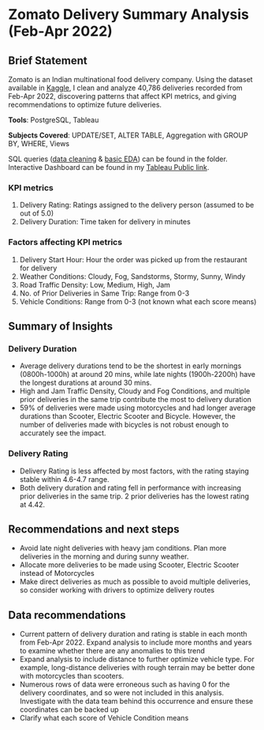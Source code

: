 # Zomato Delivery Summary Analysis (Feb-Apr 2022)
## Brief Statement
Zomato is an Indian multinational food delivery company. Using the dataset available in [Kaggle](https://www.kaggle.com/datasets/saurabhbadole/zomato-delivery-operations-analytics-dataset/data), I clean and analyze 40,786 deliveries recorded from Feb-Apr 2022, discovering patterns that affect KPI metrics, and giving recommendations to optimize future deliveries.

**Tools**: PostgreSQL, Tableau 

**Subjects Covered**: UPDATE/SET, ALTER TABLE, Aggregation with GROUP BY, WHERE, Views

SQL queries ([data cleaning](Zomato%20Delivery%20Summary%20(Feb-Apr%202022)/sql_data_cleaning.sql) & [basic EDA](Zomato%20Delivery%20Summary%20(Feb-Apr%202022)/sql_basic_EDA.sql)) can be found in the folder. Interactive Dashboard can be found in my [Tableau Public link](https://public.tableau.com/views/ZomatoDeliverySummaryFeb-Apr2022/Dashboard1?:language=en-US&:sid=&:redirect=auth&:display_count=n&:origin=viz_share_link).

### KPI metrics
1. Delivery Rating: Ratings assigned to the delivery person (assumed to be out of 5.0)
2. Delivery Duration: Time taken for delivery in minutes

### Factors affecting KPI metrics
1. Delivery Start Hour: Hour the order was picked up from the restaurant for delivery
2. Weather Conditions: Cloudy, Fog, Sandstorms, Stormy, Sunny, Windy
3. Road Traffic Density: Low, Medium, High, Jam
4. No. of Prior Deliveries in Same Trip: Range from 0-3
5. Vehicle Conditions: Range from 0-3 (not known what each score means)

## Summary of Insights
### Delivery Duration
- Average delivery durations tend to be the shortest in early mornings (0800h-1000h) at around 20 mins, while late nights (1900h-2200h) have the longest durations at around 30 mins.
- High and Jam Traffic Density, Cloudy and Fog Conditions, and multiple prior deliveries in the same trip contribute the most to delivery duration
- 59% of deliveries were made using motorcycles and had longer average durations than Scooter, Electric Scooter and Bicycle. However, the number of deliveries made with bicycles is not robust enough to accurately see the impact.

### Delivery Rating
- Delivery Rating is less affected by most factors, with the rating staying stable within 4.6-4.7 range.
- Both delivery duration and rating fell in performance with increasing prior deliveries in the same trip. 2 prior deliveries has the lowest rating at 4.42.

## Recommendations and next steps
- Avoid late night deliveries with heavy jam conditions. Plan more deliveries in the morning and during sunny weather.
- Allocate more deliveries to be made using Scooter, Electric Scooter instead of Motorcycles
- Make direct deliveries as much as possible to avoid multiple deliveries, so consider working with drivers to optimize delivery routes

## Data recommendations
- Current pattern of delivery duration and rating is stable in each month from Feb-Apr 2022. Expand analysis to include more months and years to examine whether there are any anomalies to this trend
- Expand analysis to include distance to further optimize vehicle type. For example, long-distance deliveries with rough terrain may be better done with motorcycles than scooters.
- Numerous rows of data were erroneous such as having 0 for the delivery coordinates, and so were not included in this analysis. Investigate with the data team behind this occurrence and ensure these coordinates can be backed up
- Clarify what each score of Vehicle Condition means

